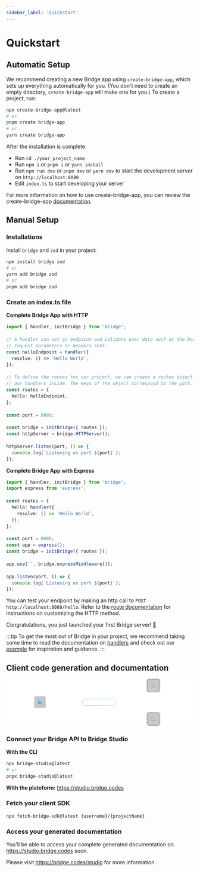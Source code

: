 ```yaml
---
sidebar_label: 'Quickstart'
---
```


# Quickstart

## Automatic Setup

We recommend creating a new Bridge app using `create-bridge-app`, which sets up everything automatically for you. (You don't need to create an empty directory, `create-bridge-app` will make one for you.) To create a project, run:

```bash title='terminal'
npx create-bridge-app@latest
# or
pnpm create bridge-app
# or
yarn create bridge-app
```

After the installation is complete:

- Run `cd ./your_project_name`
- Run `npm i` or `pnpm i` or `yarn install`
- Run `npm run dev` or `pnpm dev` or `yarn dev` to start the development server on `http://localhost:8080`
- Edit `index.ts` to start developing your server

For more information on how to use create-bridge-app, you can review the create-bridge-app [documentation](https://www.npmjs.com/package/create-bridge-app).

## Manual Setup

### Installations

Install `bridge` and `zod` in your project:

```bash title='terminal'
npm install bridge zod
# or
yarn add bridge zod
# or
pnpm add bridge zod
```

### Create an index.ts file

**Complete Bridge App with HTTP**

```ts twoslash title='server.ts' showLineNumbers
import { handler, initBridge } from 'bridge';

// A handler can set an endpoint and validate user data such as the body, files,
// request parameters or headers sent.
const helloEndpoint = handler({
  resolve: () => 'Hello World',
});

// To define the routes for our project, we can create a routes object and place
// our handlers inside. The keys of the object correspond to the path.
const routes = {
  hello: helloEndpoint,
};

const port = 8080;

const bridge = initBridge({ routes });
const httpServer = bridge.HTTPServer();

httpServer.listen(port, () => {
  console.log(`Listening on port ${port}`);
});
```

**Complete Bridge App with Express**

```ts twoslash title='server.ts' showLineNumbers
import { handler, initBridge } from 'bridge';
import express from 'express';

const routes = {
  hello: handler({
    resolve: () => 'Hello World',
  }),
};

const port = 8080;
const app = express();
const bridge = initBridge({ routes });

app.use('', bridge.expressMiddleware());

app.listen(port, () => {
  console.log(`Listening on port ${port}`);
});
```


You can test your endpoint by making an http call to `POST http://localhost:8080/hello`. Refer to the [route documentation](bridge/routes.md) for instructions on customizing the HTTP method.

Congratulations, you just launched your first Bridge server! 🥳

:::tip
To get the most out of Bridge in your project, we recommend taking some time to read the documentation on [handlers](bridge/handler) and check out our [example](examples/example) for inspiration and guidance.
:::

## Client code generation and documentation

![Bridge Studio Schema](../static/studio/studio-header.svg)

### Connect your Bridge API to Bridge Studio

**With the CLI**

```bash title='terminal'
npx bridge-studio@latest
# or
pnpx bridge-studio@latest
```

**With the plateform:** https://studio.bridge.codes


### Fetch your client SDK

```bash title='terminal'
npx fetch-bridge-sdk@latest {username}/{projectName}
```


### Access your generated documentation

You'll be able to access your complete generated documentation on https://studio.bridge.codes soon.

Please visit https://bridge.codes/studio for more information.